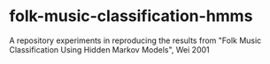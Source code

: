 # folk-music-classification-hmms
A repository experiments in reproducing the results from "Folk Music Classification Using Hidden Markov Models", Wei 2001
